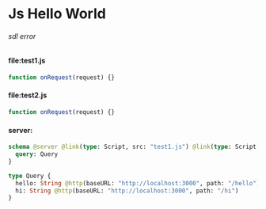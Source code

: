 # Js Hello World

###### sdl error

#### file:test1.js

```js
function onRequest(request) {}
```

#### file:test2.js

```js
function onRequest(request) {}
```

#### server:

```graphql
schema @server @link(type: Script, src: "test1.js") @link(type: Script, src: "test2.js") {
  query: Query
}

type Query {
  hello: String @http(baseURL: "http://localhost:3000", path: "/hello")
  hi: String @http(baseURL: "http://localhost:3000", path: "/hi")
}
```
